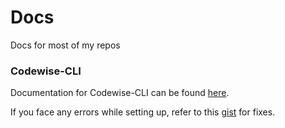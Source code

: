 # Docs
Docs for most of my repos

### Codewise-CLI

Documentation for Codewise-CLI can be found [here](https://docs-aryansharma9917s-projects.vercel.app/#/).

If you face any errors while setting up, refer to this [gist](https://gist.github.com/AryanSharma9917/a93356bb49a7269826976d7f8d89f11a) for fixes.

